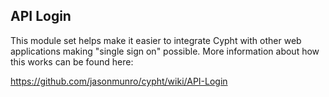 ## API Login

This module set helps make it easier to integrate Cypht with other web
applications making "single sign on" possible. More information about
how this works can be found here:

https://github.com/jasonmunro/cypht/wiki/API-Login
